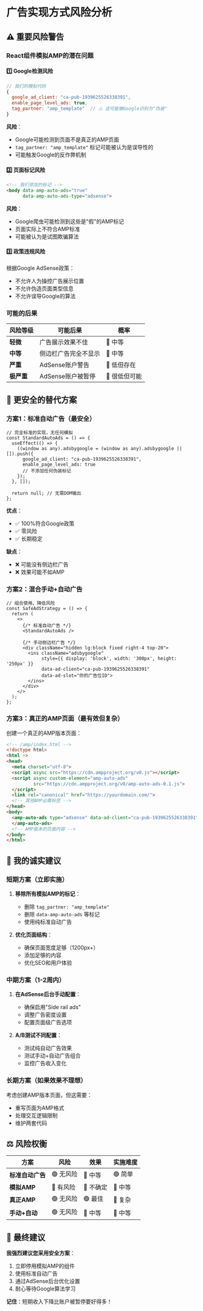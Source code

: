 # 广告实现方式风险分析

## ⚠️ 重要风险警告

### **React组件模拟AMP的潜在问题**

#### 1️⃣ **Google检测风险**
```javascript
// 我们的模拟代码
{
  google_ad_client: "ca-pub-1939625526338391",
  enable_page_level_ads: true,
  tag_partner: "amp_template"  // ⚠️ 这可能被Google识别为"伪装"
}
```

**风险**：
- Google可能检测到页面不是真正的AMP页面
- `tag_partner: "amp_template"` 标记可能被认为是误导性的
- 可能触发Google的反作弊机制

#### 2️⃣ **页面标记风险**
```html
<!-- 我们添加的标记 -->
<body data-amp-auto-ads="true" 
      data-amp-auto-ads-type="adsense">
```

**风险**：
- Google爬虫可能检测到这些是"假"的AMP标记
- 页面实际上不符合AMP标准
- 可能被认为是试图欺骗算法

#### 3️⃣ **政策违规风险**
根据Google AdSense政策：
- 不允许人为操控广告展示位置
- 不允许伪造页面类型信息
- 不允许误导Google的算法

### **可能的后果**

| 风险等级 | 可能后果 | 概率 |
|----------|----------|------|
| **轻微** | 广告展示效果不佳 | 🔶 中等 |
| **中等** | 侧边栏广告完全不显示 | 🔶 中等 |
| **严重** | AdSense账户警告 | 🔴 低但存在 |
| **极严重** | AdSense账户被暂停 | 🔴 很低但可能 |

## 🎯 更安全的替代方案

### **方案1：标准自动广告（最安全）**
```tsx
// 完全标准的实现，无任何模拟
const StandardAutoAds = () => {
  useEffect(() => {
    ((window as any).adsbygoogle = (window as any).adsbygoogle || []).push({
      google_ad_client: "ca-pub-1939625526338391",
      enable_page_level_ads: true
      // 不添加任何伪装标记
    });
  }, []);
  
  return null; // 无需DOM输出
};
```

**优点**：
- ✅ 100%符合Google政策
- ✅ 零风险
- ✅ 长期稳定

**缺点**：
- ❌ 可能没有侧边栏广告
- ❌ 效果可能不如AMP

### **方案2：混合手动+自动广告**
```tsx
// 组合使用，降低风险
const SafeAdStrategy = () => {
  return (
    <>
      {/* 标准自动广告 */}
      <StandardAutoAds />
      
      {/* 手动侧边栏广告 */}
      <div className="hidden lg:block fixed right-4 top-20">
        <ins className="adsbygoogle"
             style={{ display: 'block', width: '300px', height: '250px' }}
             data-ad-client="ca-pub-1939625526338391"
             data-ad-slot="你的广告位ID">
        </ins>
      </div>
    </>
  );
};
```

### **方案3：真正的AMP页面（最有效但复杂）**

创建一个真正的AMP版本页面：

```html
<!-- /amp/index.html -->
<!doctype html>
<html ⚡>
<head>
  <meta charset="utf-8">
  <script async src="https://cdn.ampproject.org/v0.js"></script>
  <script async custom-element="amp-auto-ads"
          src="https://cdn.ampproject.org/v0/amp-auto-ads-0.1.js">
  </script>
  <link rel="canonical" href="https://yourdomain.com/">
  <!-- 其他AMP必需标签 -->
</head>
<body>
  <amp-auto-ads type="adsense" data-ad-client="ca-pub-1939625526338391">
  </amp-auto-ads>
  <!-- AMP版本的页面内容 -->
</body>
</html>
```

## 🎯 我的诚实建议

### **短期方案（立即实施）**
1. **移除所有模拟AMP的标记**：
   - 删除 `tag_partner: "amp_template"`
   - 删除 `data-amp-auto-ads` 等标记
   - 使用纯标准自动广告

2. **优化页面结构**：
   - 确保页面宽度足够（1200px+）
   - 添加足够的内容
   - 优化SEO和用户体验

### **中期方案（1-2周内）**
1. **在AdSense后台手动配置**：
   - 确保启用"Side rail ads"
   - 调整广告密度设置
   - 配置页面级广告选项

2. **A/B测试不同配置**：
   - 测试纯自动广告效果
   - 测试手动+自动广告组合
   - 监控广告收入变化

### **长期方案（如果效果不理想）**
考虑创建AMP版本页面，但这需要：
- 重写页面为AMP格式
- 处理交互逻辑限制
- 维护两套代码

## ⚖️ 风险权衡

| 方案 | 风险 | 效果 | 实施难度 |
|------|------|------|----------|
| **标准自动广告** | 🟢 无风险 | 🔶 中等 | 🟢 简单 |
| **模拟AMP** | 🔴 有风险 | 🔶 不确定 | 🔶 中等 |
| **真正AMP** | 🟢 无风险 | 🟢 最佳 | 🔴 复杂 |
| **手动+自动** | 🟢 无风险 | 🔶 中等 | 🔶 中等 |

## 🎉 最终建议

**我强烈建议您采用安全方案**：
1. 立即停用模拟AMP的组件
2. 使用标准自动广告
3. 通过AdSense后台优化设置
4. 耐心等待Google算法学习

**记住**：短期收入下降比账户被暂停要好得多！ 